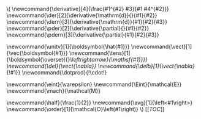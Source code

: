 \\\(
\newcommand{\derivative}[4]{\frac{#1^{#2} #3}{#1 #4^{#2}}}
\newcommand{\der}[2]{\derivative{\mathrm{d}}{}{#1}{#2}}
\newcommand{\dern}[3]{\derivative{\mathrm{d}}{#1}{#2}{#3}}
\newcommand{\pder}[2]{\derivative{\partial}{}{#1}{#2}}
\newcommand{\pdern}[3]{\derivative{\partial}{#1}{#2}{#3}}

\newcommand{\unitv}[1]{\boldsymbol{\hat{#1}}}
\newcommand{\vect}[1]{\vec{\boldsymbol{#1}}}
\newcommand{\tens}[1]{\boldsymbol{\overset{{}_\leftrightarrow}{\mathsf{#1}}}}
\newcommand{\del}{\vect{\nabla}}
\newcommand{\delb}[1]{\vect{\nabla}_{\!#1}}
\newcommand{\dotprod}{\!\cdot\!}

\newcommand{\eint}{\varepsilon}
\newcommand{\Eint}{\mathcal{E}}
\newcommand{\mach}{\mathcal{M}}

\newcommand{\half}{\frac{1}{2}}
\newcommand{\avg}[1]{\left<#1\right>}
\newcommand{\order}[1]{\mathcal{O}\left(#1\right)}
\\\)
[[_TOC_]]
